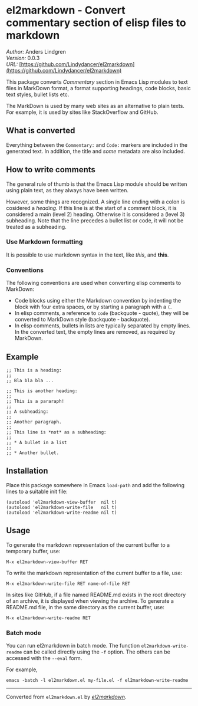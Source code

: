 # el2markdown - Convert commentary section of elisp files to markdown

*Author:* Anders Lindgren<br>
*Version:* 0.0.3<br>
*URL:* [https://github.com/Lindydancer/el2markdown](https://github.com/Lindydancer/el2markdown)<br>

This package converts *Commentary* section in Emacs Lisp modules to
text files in MarkDown format, a format supporting headings, code
blocks, basic text styles, bullet lists etc.

The MarkDown is used by many web sites as an alternative to plain
texts. For example, it is used by sites like StackOverflow and
GitHub.

## What is converted

Everything between the `Commentary:` and `Code:` markers are
included in the generated text. In addition, the title and *some*
metadata are also included.

## How to write comments

The general rule of thumb is that the Emacs Lisp module should be
written using plain text, as they always have been written.

However, some things are recognized. A single line ending with a
colon is cosidered a *heading*. If this line is at the start of a
comment block, it is considered a main (level 2) heading. Otherwise
it is considered a (level 3) subheading. Note that the line
precedes a bullet list or code, it will not be treated as a
subheading.

### Use Markdown formatting

It is possible to use markdown syntax in the text, like *this*, and
**this**.

### Conventions

The following conventions are used when converting elisp comments
to MarkDown:

* Code blocks using either the Markdown convention by indenting the
  block with four extra spaces, or by starting a paragraph with a
  `(`.
* In elisp comments, a reference to `code` (backquote - quote),
  they will be converted to MarkDown style (backquote - backquote).
* In elisp comments, bullets in lists are typically separated by
  empty lines. In the converted text, the empty lines are removed,
  as required by MarkDown.


## Example

    ;; This is a heading:
    ;;
    ;; Bla bla bla ...

    ;; This is another heading:
    ;;
    ;; This is a pararaph!
    ;;
    ;; A subheading:
    ;;
    ;; Another paragraph.
    ;;
    ;; This line is *not* as a subheading:
    ;;
    ;; * A bullet in a list
    ;;
    ;; * Another bullet.

## Installation

Place this package somewhere in Emacs `load-path` and add the
following lines to a suitable init file:

    (autoload 'el2markdown-view-buffer  nil t)
    (autoload 'el2markdown-write-file   nil t)
    (autoload 'el2markdown-write-readme nil t)

## Usage

To generate the markdown representation of the current buffer to a
temporary buffer, use:

    M-x el2markdown-view-buffer RET

To write the markdown representation of the current buffer to a
file, use:

    M-x el2markdown-write-file RET name-of-file RET

In sites like GitHub, if a file named README.md exists in the root
directory of an archive, it is displayed when viewing the archive.
To generate a README.md file, in the same directory as the current
buffer, use:

    M-x el2markdown-write-readme RET

### Batch mode

You can run el2markdown in batch mode. The function
`el2markdown-write-readme` can be called directly using the `-f`
option. The others can be accessed with the `--eval` form.

For example,

    emacs -batch -l el2markdown.el my-file.el -f el2markdown-write-readme



---
Converted from `el2markdown.el` by [*el2markdown*](https://github.com/Lindydancer/el2markdown).
